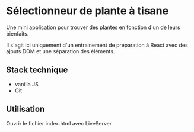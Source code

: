 # Sélectionneur de plante à tisane

Une mini application pour trouver des plantes en fonction d'un de leurs bienfaits.

Il s'agit ici uniquement d'un entrainement de préparation à React avec des ajouts DOM et une séparation des éléments.

## Stack technique

- vanilla JS
- Git

## Utilisation

Ouvrir le fichier index.html avec LiveServer